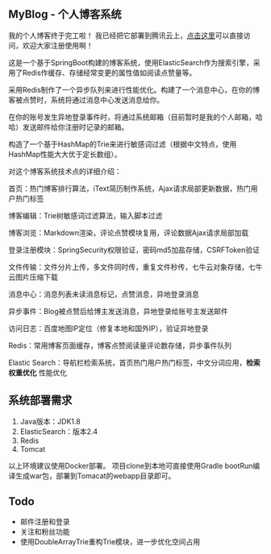 ## MyBlog - 个人博客系统
我的个人博客终于完工啦！ 我已经把它部署到腾讯云上，[点击这里](www.whichard.cn)可以直接访问，欢迎大家注册使用啊！

这是一个基于SpringBoot构建的博客系统，使用ElasticSearch作为搜索引擎，采用了Redis作缓存、存储经常变更的属性值如阅读点赞量等。

采用Redis制作了一个异步队列来进行性能优化。构建了一个消息中心，在你的博客被点赞时，系统将通过消息中心发送消息给你。

在你的账号发生异地登录事件时，将通过系统邮箱（目前暂时是我的个人邮箱，哈哈）发送邮件给你注册时记录的邮箱。

构造了一个基于HashMap的Trie来进行敏感词过滤（根据中文特点，使用HashMap性能大大优于定长数组）。

对这个博客系统技术点的详细介绍：

首页：热门博客排行算法，iText简历制作系统，Ajax请求局部更新数据，热门用户热门标签

博客编辑：Trie树敏感词过滤算法，输入脚本过滤

博客浏览：Markdown渲染，评论点赞模块复用，评论数据Ajax请求局部加载

登录注册模块：SpringSecurity权限验证，密码md5加盐存储，CSRFToken验证

文件传输：文件分片上传，多文件同时传，重复文件秒传，七牛云对象存储，七牛云图片压缩下载

消息中心：消息列表未读消息标记，点赞消息，异地登录消息

异步事件：Blog被点赞后给博主发送消息，异地登录给账号主发送邮件

访问日志：百度地图IP定位（修复本地和国外IP），验证异地登录

Redis：常用博客页面缓存，博客点赞阅读量评论数存储，异步事件队列

Elastic Search：导航栏检索系统，首页热门用户热门标签，中文分词应用，**检索权重优化** 性能优化

## 系统部署需求
1. Java版本：JDK1.8
2. ElasticSearch：版本2.4
3. Redis
4. Tomcat

以上环境建议使用Docker部署。
项目clone到本地可直接使用Gradle bootRun编译生成war包，部署到Tomacat的webapp目录即可。

## Todo
- 邮件注册和登录
- 关注和粉丝功能
- 使用DoubleArrayTrie重构Trie模块，进一步优化空间占用
